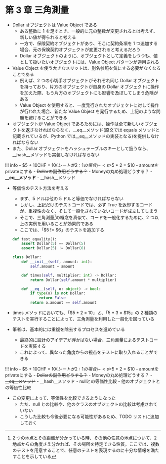 # 第 3 章 三角測量

-   Dollar オブジェクトは Value Object である
    -   ある整数に 1 を足すとき、一般的に元の整数が変更されるとは考えず、新しい値が得られると考える
    -   一方で、保険契約オブジェクトがあり、そこに契約条項を 1 つ追加する場合、元の保険契約オブジェクトが変更されると考えるだろう
    -   Dollar オブジェクトのように、オブジェクトとして定義をしつつも、値として扱いたいオブジェクトには、Value Object パターンが適用される
-   Value Object を使う大きなメリットは、別名参照を気にする必要がなくなることである
    -   例えば、2 つの小切手オブジェクトがそれぞれ同じ Dollar オブジェクトを持っており、片方のオブジェクトが自身の Dollar オブジェクトに操作を加えた際、もう片方のオブジェクトにも影響を及ぼしてしまう危険がある
    -   Value Object を使用すると、一度発行されたオブジェクトに対して操作が行われた場合、新たな Value Object を発行するため、上記のような問題を避けることができる
-   オブジェクトが Value Object であるためには、操作は全て新しいオブジェクトを返さなければならなく、\_\_eq\_\_メソッド(原文では equals メソッドと記載されているが、Python では\_\_eq\_\_メソッドの実装となる)を提供しなければならない
-   また、Dollar オブジェクトをハッシュテーブルのキーとして扱うなら、\_\_hash\_\_メソッドも実装しなければならない

<!-- prettier-ignore -->
!!! info 
    - $5 + 10CHF = $10 (レートが2:1の場合)
    - <s>$5 * 2 = $10</s>
    - amountをprivateにする
    - <s>Dollarの副作用どうする？</s>
    - Moneyの丸め処理どうする？
    - **\__eq__メソッド**
    - \__hash__メソッド

-   等価性のテスト方法を考える

    -   まず、5 ドルは他の 5 ドルと等価でなければならない
    -   しかし、上記だけのテストコードでは、必ず True を返却するコードが、重複性のなく、そして一般化されていないコードが成立してしまう
    -   そこで、三角測量[^1]の概念を真似て、コードを一般化するために、2 つ以上の実例を用いることが効果的である
    -   ここでは、「$5 != $6」のテストを追加する

    ```python
    def test_equality():
        assert Dollar(5) == Dollar(5)
        assert Dollar(5) != Dollar(6)

    class Dollar:
        def __init__(self, amount: int):
            self.amount = amount

        def times(self, multiplier: int) -> Dollar:
            return Dollar(self.amount * multiplier)

        def __eq__(self, o: object) -> bool:
            if type(o) is not Dollar:
                return False
            return o.amount == self.amount
    ```

-   times メソッドにおいても、「$5 \* 2 = $10」と、「$5 \* 3 = $15」の 2 種類のテストを実行することによって、三角測量を利用した一般化を図っている
-   筆者は、基本的には重複を除去するプロセスを進めている
    -   最終的に設計のアイデアが浮かばない場合、三角測量によるテストコードを実装する
    -   これによって、異なった角度からの視点をテストに取り入れることができる

<!-- prettier-ignore -->
!!! info 
    - $5 + 10CHF = $10 (レートが2:1の場合)
    - <s>$5 * 2 = $10</s>
    - amountをprivateにする
    - <s>Dollarの副作用どうする？</s>
    - Moneyの丸め処理どうする？
    - <s>\__eq__メソッド</s>
    - \__hash__メソッド
    - nullとの等価性比較
    - 他のオブジェクトとの等価性比較

-   この変更によって、等価性を比較できるようになった
    -   ただ、null との比較や、他のクラスのオブジェクトの比較は考慮されていない
    -   こうした比較も今後必要になる可能性があるため、TODO リストに追加しておく

[^1]: 2 つの地点とその距離が分かっている時、その他の任意の地点について、2 地点からの角度さえ分かれば、その場所を特定できる性質。ここでは、複数のテストを用意することで、任意のテストを表現するのに十分な情報を満たすことを示している
